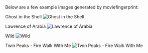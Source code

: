 Below are a few example images generated by moviefingerprint:

Ghost in the Shell
![Ghost in the Shell](https://gitlab.com/danielorf/moviefingerprint/blob/master/images/Ghost%20in%20the%20Shell%20(1995).jpg)


Lawrence of Arabia
![Lawrence of Arabia](https://gitlab.com/danielorf/moviefingerprint/blob/master/images/Lawrence%20of%20Arabia.jpg)


Wild
![Wild](https://gitlab.com/danielorf/moviefingerprint/blob/master/images/Wild.jpg)


Twin Peaks - Fire Walk With Me
![Twin Peaks - Fire Walk With Me](https://gitlab.com/danielorf/moviefingerprint/blob/master/images/Twin%20Peaks%20-%20Fire%20Walk%20With%20Me.jpg)
